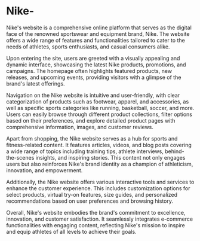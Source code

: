 # Nike-
Nike's website is a comprehensive online platform that serves as the digital face of the renowned sportswear and equipment brand, Nike. The website offers a wide range of features and functionalities tailored to cater to the needs of athletes, sports enthusiasts, and casual consumers alike.

Upon entering the site, users are greeted with a visually appealing and dynamic interface, showcasing the latest Nike products, promotions, and campaigns. The homepage often highlights featured products, new releases, and upcoming events, providing visitors with a glimpse of the brand's latest offerings.

Navigation on the Nike website is intuitive and user-friendly, with clear categorization of products such as footwear, apparel, and accessories, as well as specific sports categories like running, basketball, soccer, and more. Users can easily browse through different product collections, filter options based on their preferences, and explore detailed product pages with comprehensive information, images, and customer reviews.

Apart from shopping, the Nike website serves as a hub for sports and fitness-related content. It features articles, videos, and blog posts covering a wide range of topics including training tips, athlete interviews, behind-the-scenes insights, and inspiring stories. This content not only engages users but also reinforces Nike's brand identity as a champion of athleticism, innovation, and empowerment.

Additionally, the Nike website offers various interactive tools and services to enhance the customer experience. This includes customization options for select products, virtual try-on features, size guides, and personalized recommendations based on user preferences and browsing history.

Overall, Nike's website embodies the brand's commitment to excellence, innovation, and customer satisfaction. It seamlessly integrates e-commerce functionalities with engaging content, reflecting Nike's mission to inspire and equip athletes of all levels to achieve their goals.